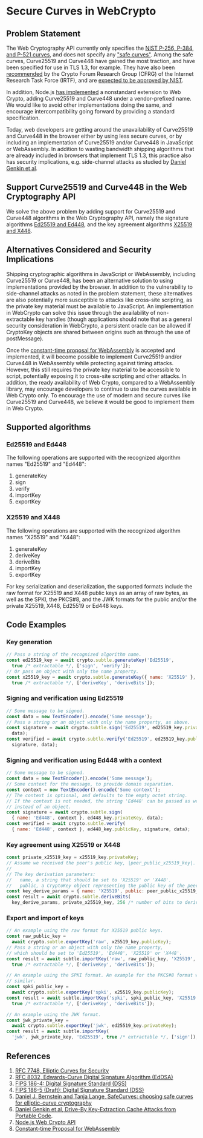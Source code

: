 # Secure Curves in WebCrypto

## Problem Statement

The Web Cryptography API currently only specifies the [NIST P-256, P-384, and
P-521 curves][nist-186-4], and does not specify any ["safe curves"][safecurves].
Among the safe curves, Curve25519 and Curve448 have gained the most traction,
and have been specified for use in TLS 1.3, for example. They have also been
[recommended][rfc7748] by the Crypto Forum Research Group (CFRG) of the Internet
Research Task Force (IRTF), and are [expected to be approved by
NIST][nist-186-5].

In addition, Node.js [has implemented][node-webcrypto] a nonstandard extension
to Web Crypto, adding Curve25519 and Curve448 under a vendor-prefixed name.
We would like to avoid other implementations doing the same, and encourage
intercompatibility going forward by providing a standard specification.

Today, web developers are getting around the unavailability of Curve25519 and
Curve448 in the browser either by using less secure curves, or by including an
implementation of Curve25519 and/or Curve448 in JavaScript or WebAssembly. In
addition to wasting bandwidth shipping algorithms that are already included in
browsers that implement TLS 1.3, this practice also has security implications,
e.g. side-channel attacks as studied by [Daniel Genkin et al][key-extraction].

## Support Curve25519 and Curve448 in the Web Cryptography API

We solve the above problem by adding support for Curve25519 and Curve448
algorithms in the Web Cryptography API, namely the signature algorithms
[Ed25519 and Ed448][rfc8032], and the key agreement algorithms
[X25519 and X448][rfc7748].

## Alternatives Considered and Security Implications

Shipping cryptographic algorithms in JavaScript or WebAssembly, including
Curve25519 or Curve448, has been an alternative solution to using
implementations provided by the browser. In addition to the vulnerability to
side-channel attacks as noted in the problem statement, these alternatives are
also potentially more susceptible to attacks like cross-site scripting, as the
private key material must be available to JavaScript. An implementation in
WebCrypto can solve this issue through the availability of non-extractable key
handles (though applications should note that as a general security
consideration in WebCrypto, a persistent oracle can be allowed if CryptoKey
objects are shared between origins such as through the use of postMessage).

Once the [constant-time proposal for WebAssembly][ct-wasm] is accepted and
implemented, it will become possible to implement Curve25519 and/or Curve448 in
WebAssembly while protecting against timing attacks. However, this still
requires the private key material to be accessible to script, potentially
exposing it to cross-site scripting and other attacks. In addition, the ready
availability of Web Crypto, compared to a WebAssembly library, may encourage
developers to continue to use the curves available in Web Crypto only. To
encourage the use of modern and secure curves like Curve25519 and Curve448, we
believe it would be good to implement them in Web Crypto.

## Supported algorithms

### Ed25519 and Ed448

The following operations are supported with the recognized algorithm names
"Ed25519" and "Ed448":

1. generateKey
2. sign
3. verify
4. importKey
5. exportKey

### X25519 and X448

The following operations are supported with the recognized algorithm names
"X25519" and "X448":

1. generateKey
2. deriveKey
3. deriveBits
4. importKey
5. exportKey

For key serialization and deserialization, the supported formats include the raw
format for X25519 and X448 public keys as an array of raw bytes, as well as the
SPKI, the PKCS#8, and the JWK formats for the public and/or the private X25519,
X448, Ed25519 or Ed448 keys.

## Code Examples

### Key generation

```js
// Pass a string of the recognized algorithm name.
const ed25519_key = await crypto.subtle.generateKey('Ed25519',
  true /* extractable */, ['sign', 'verify']);
// Or pass an object with only the name property.
const x25519_key = await crypto.subtle.generateKey({ name: 'X25519' },
  true /* extractable */, ['deriveKey', 'deriveBits']);
```

### Signing and verification using Ed25519

```js
// Some message to be signed.
const data = new TextEncoder().encode('Some message');
// Pass a string or an object with only the name property, as above.
const signature = await crypto.subtle.sign('Ed25519', ed25519_key.privateKey,
  data);
const verified = await crypto.subtle.verify('Ed25519', ed25519_key.publicKey,
  signature, data);
```

### Signing and verification using Ed448 with a context

```js
// Some message to be signed.
const data = new TextEncoder().encode('Some message');
// Some context for the message, to provide domain separation.
const context = new TextEncoder().encode('Some context');
// The context is optional, and defaults to the empty octet string.
// If the context is not needed, the string 'Ed448' can be passed as well,
// instead of an object.
const signature = await crypto.subtle.sign(
  { name: 'Ed448', context }, ed448_key.privateKey, data);
const verified = await crypto.subtle.verify(
  { name: 'Ed448', context }, ed448_key.publicKey, signature, data);
```

### Key agreement using X25519 or X448

```js
const private_x25519_key = x25519_key.privateKey;
// Assume we received the peer's public key, |peer_public_x25519_key|.
//
// The key derivation parameters:
//   name, a string that should be set to 'X25519' or 'X448'.
//   public, a CryptoKey object representing the public key of the peer.
const key_derive_params = { name: 'X25519', public: peer_public_x25519_key };
const result = await crypto.subtle.deriveBits(
  key_derive_params, private_x25519_key, 256 /* number of bits to derive */);
```

### Export and import of keys

```js
// An example using the raw format for X25519 public keys.
const raw_public_key =
  await crypto.subtle.exportKey('raw', x25519_key.publicKey);
// Pass a string or an object with only the name property,
// which should be set to 'Ed25519', 'Ed448', 'X25519' or 'X448'.
const result = await subtle.importKey('raw', raw_public_key, 'X25519',
  true /* extractable */, ['deriveKey', 'deriveBits']);

// An example using the SPKI format. An example for the PKCS#8 format would be
// similar.
const spki_public_key =
  await crypto.subtle.exportKey('spki', x25519_key.publicKey);
const result = await subtle.importKey('spki', spki_public_key, 'X25519',
  true /* extractable */, ['deriveKey', 'deriveBits']);

// An example using the JWK format.
const jwk_private_key =
  await crypto.subtle.exportKey('jwk', ed25519_key.privateKey);
const result = await subtle.importKey(
  'jwk', jwk_private_key, 'Ed25519', true /* extractable */, ['sign']);
```

## References

1. [RFC 7748, Elliptic Curves for Security][rfc7748]
2. [RFC 8032, Edwards-Curve Digital Signature Algorithm (EdDSA)][rfc8032]
3. [FIPS 186-4: Digital Signature Standard (DSS)][nist-186-4]
4. [FIPS 186-5 (Draft): Digital Signature Standard (DSS)][nist-186-5]
5. [Daniel J. Bernstein and Tanja Lange, SafeCurves: choosing safe curves for elliptic-curve cryptography][safecurves]
6. [Daniel Genkin et al, Drive-By Key-Extraction Cache Attacks from Portable Code][key-extraction].
7. [Node.js Web Crypto API][node-webcrypto]
8. [Constant-time Proposal for WebAssembly][ct-wasm]


[rfc7748]: https://tools.ietf.org/html/rfc7748
[rfc8032]: https://datatracker.ietf.org/doc/html/rfc8032
[nist-186-4]: https://csrc.nist.gov/publications/detail/fips/186/4/final
[nist-186-5]: https://csrc.nist.gov/publications/detail/fips/186/5/draft
[safecurves]: https://safecurves.cr.yp.to/
[key-extraction]: https://www.cs.tau.ac.il/~tromer/drivebycache/
[node-webcrypto]: https://nodejs.org/api/webcrypto.html
[ct-wasm]: https://github.com/WebAssembly/constant-time
